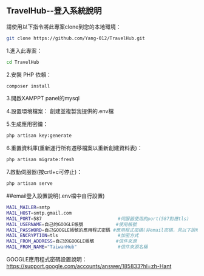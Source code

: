 ## TravelHub--登入系統說明

請使用以下指令將此專案clone到您的本地環境：
```bash
git clone https://github.com/Yang-012/TravelHub.git
```
1.進入此專案：
```bash
cd TravelHub
```

2.安裝 PHP 依賴：
```bash
composer install
```
3.開啟XAMPPT panel的mysql

4.設置環境檔案：
創建並複製我提供的.env檔

5.生成應用密鑰：
```bash
php artisan key:generate
```

6.重置資料庫(重新運行所有遷移檔案以重新創建資料表)：
```bash
php artisan migrate:fresh
```

7.啟動伺服器(按crtl+c可停止)：
```bash
php artisan serve
```
##email登入設置說明(.env檔中自行設置)
```bash
MAIL_MAILER=smtp
MAIL_HOST=smtp.gmail.com
MAIL_PORT=587                            #伺服器使用的port(587對應tls)
MAIL_USERNAME=自己的GOOGLE帳號            #使用帳號
MAIL_PASSWORD=自己GOOGLE帳號的應用程式密碼 #應用程式密碼(非email密碼，見以下說明)
MAIL_ENCRYPTION=tls                      #加密方式
MAIL_FROM_ADDRESS=自己的GOOGLE帳號        #信件來源
MAIL_FROM_NAME="TaiwanHub"               #信件來源名稱
```
GOOGLE應用程式密碼設置說明：https://support.google.com/accounts/answer/185833?hl=zh-Hant


